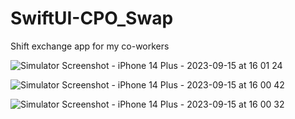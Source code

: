 # SwiftUI-CPO_Swap
Shift exchange app for my co-workers

![Simulator Screenshot - iPhone 14 Plus - 2023-09-15 at 16 01 24](https://github.com/jadenlee101/SwiftUI-CPO_Swap/assets/73373578/17714df5-0e3f-4ee1-b657-937b1bb55370)

![Simulator Screenshot - iPhone 14 Plus - 2023-09-15 at 16 00 42](https://github.com/jadenlee101/SwiftUI-CPO_Swap/assets/73373578/bed0385b-c0bb-452a-b53b-8d387dcfa19d)

![Simulator Screenshot - iPhone 14 Plus - 2023-09-15 at 16 00 32](https://github.com/jadenlee101/SwiftUI-CPO_Swap/assets/73373578/52f129f2-ba62-4fae-8aaa-d5a5bc9cd91e)
